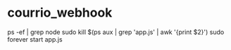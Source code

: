 # courrio_webhook

ps -ef | grep node
sudo kill $(ps aux | grep 'app.js' | awk '{print $2}')
sudo forever start app.js